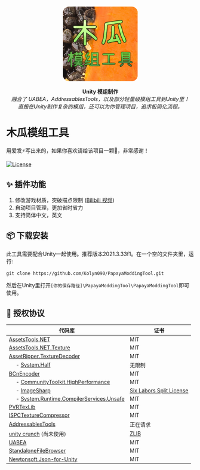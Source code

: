 <p align="center">
  <img src="./images/Untitled13_20250804203827_1024x1024x32.png" alt="木瓜模组工具" width="200" height="200">
</p>

<p align="center">
  <b>Unity 模组制作</b><br>
  <i>融合了 UABEA，AddressablesTools，以及部分轻量级模组工具到Unity里！<br/> 直接在Unity制作复杂的模组，还可以为你管理项目，追求极简化流程。</i>
</p>

# 木瓜模组工具
用爱发⚡写出来的，如果你喜欢请给该项目一颗🌟，非常感谢！

<a href="https://github.com/kolyn090/PapayaModdingTool/blob/main/LICENSE">
  <img src="https://img.shields.io/github/license/kolyn090/PapayaModdingTool.svg" alt="License">
</a>


## ✨ 插件功能
1. 修改游戏材质，突破描点限制 ([Bilibili 视频](https://www.bilibili.com/video/BV1oTN7zuEm3/?share_source=copy_web&vd_source=7386bc2c7dbfc678277dc2383823cbbb))
2. 自动项目管理，更加省时省力
3. 支持简体中文，英文

## 📦 下载安装
此工具需要配合Unity一起使用。推荐版本2021.3.33f1。在一个空的文件夹里，运行:
```
git clone https://github.com/Kolyn090/PapayaModdingTool.git
```
然后在Unity里打开`[你的保存路径]\PapayaModdingTool\PapayaModdingTool`即可使用。

## 📄 授权协议

| **代码库** | **证书** |
| ---- | ---- |
| [AssetsTools.NET](https://github.com/nesrak1/AssetsTools.NET) | MIT |
| [AssetsTools.NET.Texture](https://github.com/nesrak1/AssetsTools.NET/tree/main/AssetsTools.NET.Texture) | MIT |
| [AssetRipper.TextureDecoder](https://github.com/AssetRipper/TextureDecoder) | MIT |
| &nbsp;&nbsp;&nbsp;&nbsp; - [System.Half](https://gist.github.com/vermorel/1d5c0212752b3e611faf84771ad4ff0d) | 无限制 |
| [BCnEncoder](https://github.com/Nominom/BCnEncoder.NET) | MIT |
| &nbsp;&nbsp;&nbsp;&nbsp; - [CommunityToolkit.HighPerformance](https://www.nuget.org/packages/CommunityToolkit.HighPerformance/) | MIT |
| &nbsp;&nbsp;&nbsp;&nbsp; - [ImageSharp](https://github.com/SixLabors/ImageSharp?tab=readme-ov-file) | [Six Labors Split License](https://github.com/SixLabors/ImageSharp?tab=License-1-ov-file) |
| &nbsp;&nbsp;&nbsp;&nbsp; - [System.Runtime.CompilerServices.Unsafe](https://www.nuget.org/packages/system.runtime.compilerservices.unsafe/) | MIT |
| [PVRTexLib](https://github.com/YingFengTingYu/PVRTexLib.NET) | MIT |
| [ISPCTextureCompressor](https://github.com/GameTechDev/ISPCTextureCompressor) | MIT |
| [AddressablesTools](https://github.com/nesrak1/AddressablesTool) | 正在请求 |
| [unity crunch](https://github.com/Unity-Technologies/crunch/tree/unity) (尚未使用) | [ZLIB](https://github.com/Unity-Technologies/crunch/tree/unity?tab=License-1-ov-file) |
| [UABEA](https://github.com/nesrak1/UABEA) | MIT |
| [StandaloneFileBrowser](https://github.com/gkngkc/UnityStandaloneFileBrowser) | MIT |
| [Newtonsoft.Json-for-Unity](https://github.com/applejag/Newtonsoft.Json-for-Unity) | MIT |
